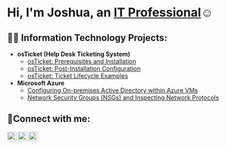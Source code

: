 <h1>Hi, I'm Joshua, an <a href="https://linkedin.com/in/Josh">IT Professional</a>☺</h1>

<h2>👨‍💻 Information Technology Projects:</h2>

- <b>osTicket (Help Desk Ticketing System)</b>
  - [osTicket: Prerequisites and Installation](https://github.com/JoshuaD30/osticket-prereqs)
  - [osTicket: Post-Installation Configuration](https://github.com/JoshuaD30/post-install-config)
  - [osTicket: Ticket Lifecycle Examples](https://github.com/JoshuaD30/ticket-lifecycle)
- <b>Microsoft Azure</b>
  - [Configuring On-premises Active Directory within Azure VMs](https://github.com/JoshuaD30/configure-ad)
  - [Network Security Groups (NSGs) and Inspecting Network Protocols](https://github.com/JoshuaD30/azure-network-protocols)

<h2>🤳Connect with me:</h2>

[<img align="left" alt="Josh | Twitter" width="22px" src="https://cdn.jsdelivr.net/npm/simple-icons@v3/icons/twitter.svg" />][twitter]
[<img align="left" alt="Josh | LinkedIn" width="22px" src="https://cdn.jsdelivr.net/npm/simple-icons@v3/icons/linkedin.svg" />][linkedin]
[<img align="left" alt="Josh | Instagram" width="22px" src="https://cdn.jsdelivr.net/npm/simple-icons@v3/icons/instagram.svg" />][instagram]

[twitter]: https://twitter.com/Josh
[instagram]: https://www.instagram.com/Josh
[linkedin]: https://linkedin.com/in/Josh
